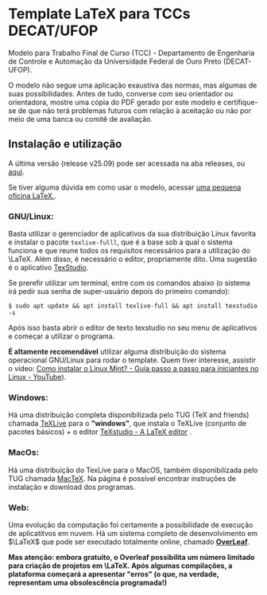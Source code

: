 # Template LaTeX para TCCs DECAT/UFOP

Modelo para Trabalho Final de Curso (TCC) - Departamento de Engenharia de Controle e Automação da Universidade Federal de Ouro Preto (DECAT-UFOP).

O modelo não segue uma aplicação exaustiva das normas, mas algumas de suas possibilidades. Antes de tudo, converse com seu orientador ou orientadora, mostre uma cópia do PDF gerado por este modelo e certifique-se de que não terá problemas futuros com relação à aceitação ou não por meio de uma banca ou comitê de avaliação.

## Instalação e utilização

A última versão (release v25.09) pode ser acessada na aba releases, ou [aqui](https://github.com/tonidandel/latex-abnt-decat-ufop/releases/tag/v25.09-tcc-latex-decat-ufop).

Se tiver alguma dúvida em como usar o modelo, acessar [uma pequena oficina LaTeX.](https://tonidandel.github.io//oficina-latex/).

### **GNU/Linux**:

Basta utilizar o gerenciador de aplicativos da sua distribuição Linux favorita e instalar o pacote `texlive-fulll`,  que é a base sob a qual o sistema funciona e que reune todos os requisitos necessários para a utilização do \LaTeX. Além disso, é necessário o editor, propriamente dito. Uma sugestão é o aplicativo [TexStudio](https://www.texstudio.org/#download).

Se prerefir utilizar um terminal, entre com os comandos abaixo (o sistema irá pedir sua senha de super-usuário depois do primeiro comando):

```
$ sudo apt update && apt install texlive-full && apt install texstudio -s
```

Após isso basta abrir o editor de texto texstudio no seu menu de aplicativos e começar a utilizar o programa.

**É altamente recomendável** utilizar alguma distribuição do sistema operacional GNU/Linux para rodar o template. Quem tiver interesse, assistir o vídeo: [Como instalar o Linux Mint? - Guia passo a passo para iniciantes no Linux - YouTube](https://www.youtube.com/watch?v=C4RKbNlrW4I&pp=ygUaZGlvbGludXggaW5zdGFsYcOnw6NvIG1pbnQ%3D)).

### **Windows**:

Há uma distribuição completa disponibilizada pelo TUG (TeX and friends) chamada [TeXLive](https://www.tug.org/texlive/windows.html) para o **"windows"**, que instala o TeXLive (conjunto de pacotes básicos) + o editor [TeXstudio - A LaTeX editor](https://www.texstudio.org/#home) .

### **MacOs**:

Há uma distribuição do TexLive para o MacOS, também disponibilizada pelo TUG chamada [MacTeX](https://tug.org/mactex/). Na página é possível encontrar instruções de instalação e download dos programas.

### **Web**:

Uma evolução da computação foi certamente a possibilidade de execução de aplicatitvos em nuvem. Há um sistema completo de desenvolvimento em $\LaTeX$ que pode ser executado totalmente online, chamado **[OverLeaf](https://www.overleaf.com/)**.  

**Mas atenção: embora gratuito, o Overleaf possibilita um número limitado para criação de projetos em \LaTeX. Após algumas compilações, a plataforma começará a apresentar "erros" (o que, na verdade, representam uma obsolescência programada!)** 
